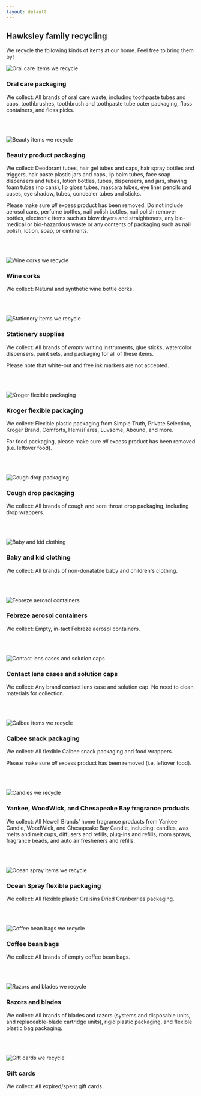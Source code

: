 ```yaml
---
layout: default
---
```


## Hawksley family recycling

We recycle the following kinds of items at our home. Feel free to bring them by!


![Oral care items we recycle](/img/recycle/dental.jpg)

### Oral care packaging

We collect: All brands of oral care waste, including toothpaste tubes and caps, toothbrushes, toothbrush and toothpaste tube outer packaging, floss containers, and floss picks.

<br/><br/>

![Beauty items we recycle](/img/recycle/beauty.jpg)

### Beauty product packaging

We collect: Deodorant tubes, hair gel tubes and caps, hair spray bottles and triggers, hair paste plastic jars and caps, lip balm tubes, face soap dispensers and tubes, lotion bottles, tubes, dispensers, and jars, shaving foam tubes (no cans), lip gloss tubes, mascara tubes, eye liner pencils and cases, eye shadow, tubes, concealer tubes and sticks.

Please make sure _all_ excess product has been removed. Do not include aerosol cans, perfume bottles, nail polish bottles, nail polish remover bottles, electronic items such as blow dryers and straighteners, any bio-medical or bio-hazardous waste or any contents of packaging such as nail polish, lotion, soap, or ointments.

<br/><br/>

![Wine corks we recycle](/img/recycle/corks.jpg)

### Wine corks

We collect: Natural and synthetic wine bottle corks.

<br/><br/>

![Stationery items we recycle](/img/recycle/stationery.png)

### Stationery supplies

We collect: All brands of _empty_ writing instruments, glue sticks, watercolor dispensers, paint sets, and packaging for all of these items.

Please note that white-out and free ink markers are not accepted.

<br/><br/>

![Kroger flexible packaging](/img/recycle/kroger.jpg)

### Kroger flexible packaging

We collect: Flexible plastic packaging from Simple Truth, Private Selection, Kroger Brand, Comforts, HemisFares, Luvsome, Abound, and more.

For food packaging, please make sure _all_ excess product has been removed (i.e. leftover food).

<br/><br/>

![Cough drop packaging](/img/recycle/coughdrops.jpg)

### Cough drop packaging

We collect: All brands of cough and sore throat drop packaging, including drop wrappers.

<br/><br/>

![Baby and kid clothing](/img/recycle/babyclothes.jpg)

### Baby and kid clothing

We collect: All brands of non-donatable baby and children's clothing.

<br/><br/>

![Febreze aerosol containers](/img/recycle/febreze.jpg)

### Febreze aerosol containers

We collect: Empty, in-tact Febreze aerosol containers.

<br/><br/>

![Contact lens cases and solution caps](/img/recycle/eyecare.jpg)

### Contact lens cases and solution caps

We collect: Any brand contact lens case and solution cap. No need to clean materials for collection.

<br/><br/>

![Calbee items we recycle](/img/recycle/calbee.jpg)

### Calbee snack packaging

We collect: All flexible Calbee snack packaging and food wrappers.

Please make sure _all_ excess product has been removed (i.e. leftover food).

<br/><br/>

![Candles we recycle](/img/recycle/candles.jpg)

### Yankee, WoodWick, and Chesapeake Bay fragrance products

We collect: All Newell Brands’ home fragrance products from Yankee Candle, WoodWick, and Chesapeake Bay Candle, including: candles, wax melts and melt cups, diffusers and refills, plug-ins and refills, room sprays, fragrance beads, and auto air fresheners and refills.

<br/><br/>

![Ocean spray items we recycle](/img/recycle/ocean-spray.png)

### Ocean Spray flexible packaging

We collect: All flexible plastic Craisins Dried Cranberries packaging.

<br/><br/>

![Coffee bean bags we recycle](/img/recycle/coffee-bean-bags.jpg)

### Coffee bean bags

We collect: All brands of empty coffee bean bags.

<br/><br/>

![Razors and blades we recycle](/img/recycle/gillette.jpg)

### Razors and blades

We collect: All brands of blades and razors (systems and disposable units, and replaceable-blade cartridge units), rigid plastic packaging, and flexible plastic bag packaging.

<br/><br/>

![Gift cards we recycle](/img/recycle/giftcards.jpg)

### Gift cards

We collect: All expired/spent gift cards.
